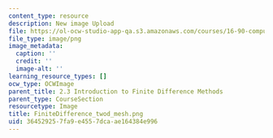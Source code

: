 ```yaml
---
content_type: resource
description: New image Upload
file: https://ol-ocw-studio-app-qa.s3.amazonaws.com/courses/16-90-computational-methods-in-aerospace-engineering-spring-2014/364529257fa9e4557dcaae164384e996_FiniteDifference_twod_mesh.png
file_type: image/png
image_metadata:
  caption: ''
  credit: ''
  image-alt: ''
learning_resource_types: []
ocw_type: OCWImage
parent_title: 2.3 Introduction to Finite Difference Methods
parent_type: CourseSection
resourcetype: Image
title: FiniteDifference_twod_mesh.png
uid: 36452925-7fa9-e455-7dca-ae164384e996
---
```

